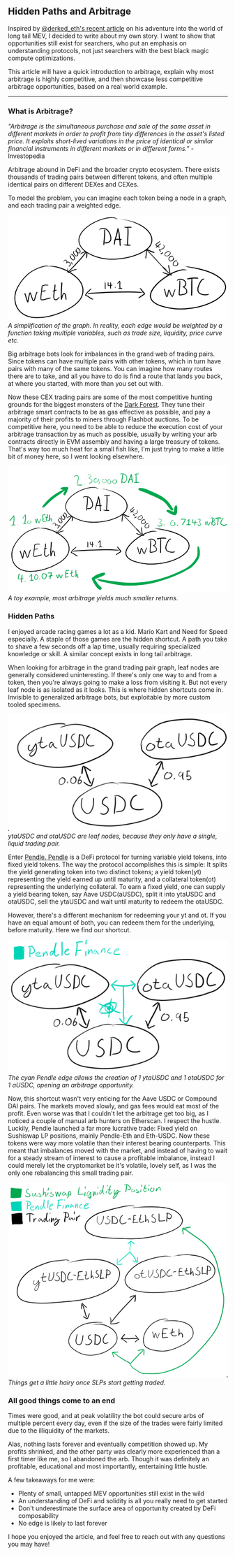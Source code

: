## Hidden Paths and Arbitrage
Inspired by [@derked\_eth's recent article](https://twitter.com/derked_eth/status/1488330855114289152) on his adventure into the world of long tail MEV, I decided to write about my own story. I want to show that opportunities still exist for searchers, who put an emphasis on understanding protocols, not just searchers with the best black magic compute optimizations.  


This article will have a quick introduction to arbitrage, explain why most arbitrage is highly competitive, and then showcase less competitive arbitrage opportunities, based on a real world example. 

---  

### What is Arbitrage?  

*"Arbitrage is the simultaneous purchase and sale of the same asset in different markets in order to profit from tiny differences in the asset's listed price. It exploits short-lived variations in the price of identical or similar financial instruments in different markets or in different forms."* - Investopedia  

Arbitrage abound in DeFi and the broader crypto ecosystem. There exists thousands of trading pairs between different tokens, and often multiple identical pairs on different DEXes and CEXes.  

To model the problem, you can imagine each token being a node in a graph, and each trading pair a weighted edge.  

![Arbitrage Graph](https://github.com/08xmt/08xmt/blob/main/docs/assets/images/simple_arb_graph.png?raw=true)  
*A simplification of the graph. In reality, each edge would be weighted by a function taking multiple variables, such as trade size, liquidity, price curve etc.*

Big arbitrage bots look for imbalances in the grand web of trading pairs. Since tokens can have multiple pairs with other tokens, which in turn have pairs with many of the same tokens. You can imagine how many routes there are to take, and all you have to do is find a route that lands you back, at where you started, with more than you set out with.  

Now these CEX trading pairs are some of the most competitive hunting grounds for the biggest monsters of the [Dark Forest](https://www.paradigm.xyz/2020/08/ethereum-is-a-dark-forest). They tune their arbitrage smart contracts to be as gas effective as possible, and pay a majority of their profits to miners through Flashbot auctions. To be competitive here, you need to be able to reduce the execution cost of your arbitrage transaction by as much as possible, usually by writing your arb contracts directly in EVM assembly and having a large treasury of tokens. That's way too much heat for a small fish like, I'm just trying to make a little bit of money here, so I went looking elsewhere.

![Arbitrage Graph Explainer](https://github.com/08xmt/08xmt/blob/main/docs/assets/images/simple_arb_graph_explainer.png?raw=true)  
*A toy example, most arbitrage yields much smaller returns.*

### Hidden Paths
I enjoyed arcade racing games a lot as a kid. Mario Kart and Need for Speed especially. A staple of those games are the hidden shortcut. A path you take to shave a few seconds off a lap time, usually requiring specialized knowledge or skill. A similar concept exists in long tail arbitrage.  

When looking for arbitrage in the grand trading pair graph, leaf nodes are generally considered uninteresting. If there's only one way to and from a token, then you're always going to make a loss from visiting it. But not every leaf node is as isolated as it looks. This is where hidden shortcuts come in. Invisible to generalized arbitrage bots, but exploitable by more custom tooled specimens.  

![Leaf Nodes](https://github.com/08xmt/08xmt/blob/main/docs/assets/images/leaf_nodes.png?raw=true)  
*ytaUSDC and otaUSDC are leaf nodes, because they only have a single, liquid trading pair.*

Enter [Pendle. Pendle](https://pendle.finance/) is a DeFi protocol for turning variable yield tokens, into fixed yield tokens. The way the protocol accomplishes this is simple: It splits the yield generating token into two distinct tokens; a yield token(yt) representing the yield earned up until maturity, and a collateral token(ot) representing the underlying collateral. To earn a fixed yield, one can supply a yield bearing token, say Aave USDC(aUSDC), split it into ytaUSDC and otaUSDC, sell the ytaUSDC and wait until maturity to redeem the otaUSDC.  

However, there's a different mechanism for redeeming your yt and ot. If you have an equal amount of both, you can redeem them for the underlying, before maturity. Here we find our shortcut.  

![Leaf Nodes Pendle](https://github.com/08xmt/08xmt/blob/main/docs/assets/images/leaf_nodes_pendle.png?raw=true)  
*The cyan Pendle edge allows the creation of 1 ytaUSDC and 1 otaUSDC for 1 aUSDC, opening an arbitrage opportunity.*

Now, this shortcut wasn't very enticing for the Aave USDC or Compound DAI pairs. The markets moved slowly, and gas fees would eat most of the profit. Even worse was that I couldn't let the arbitrage get too big, as I noticed a couple of manual arb hunters on Etherscan. I respect the hustle. Luckily, Pendle launched a far more lucrative trade: Fixed yield on Sushiswap LP positions, mainly Pendle-Eth and Eth-USDC. Now these tokens were way more volatile than their interest bearing counterparts. This meant that imbalances moved with the market, and instead of having to wait for a steady stream of interest to cause a profitable imbalance, instead I could merely let the cryptomarket be it's volatile, lovely self, as I was the only one rebalancing this small trading pair.  

![Advanced Graph](https://github.com/08xmt/08xmt/blob/main/docs/assets/images/advanced_graph.png?raw=true)  
*Things get a little hairy once SLPs start getting traded.*

### All good things come to an end
Times were good, and at peak volatility the bot could secure arbs of multiple percent every day, even if the size of the trades were fairly limited due to the illiquidity of the markets.

Alas, nothing lasts forever and eventually competition showed up. My profits shrinked, and the other party was clearly more experienced than a first timer like me, so I abandoned the arb. Though it was definitely an profitable, educational and most importantly, entertaining little hustle.  

A few takeaways for me were:
- Plenty of small, untapped MEV opportunities still exist in the wild
- An understanding of DeFi and solidity is all you really need to get started
- Don't underestimate the surface area of opportunity created by DeFi composability
- No edge is likely to last forever

I hope you enjoyed the article, and feel free to reach out with any questions you may have!  
